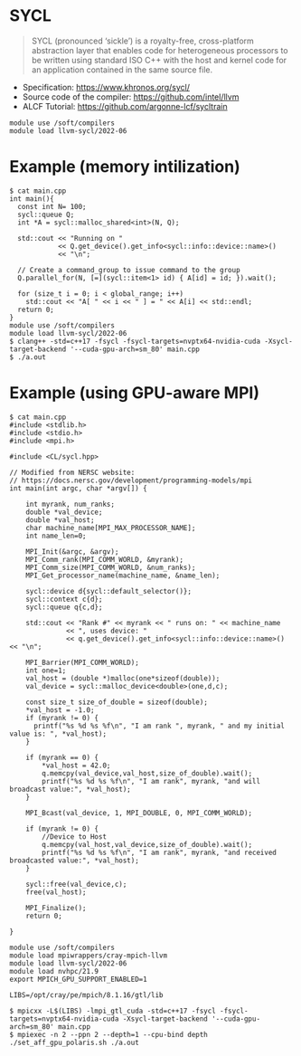 # SYCL 

>SYCL (pronounced ‘sickle’) is a royalty-free, cross-platform abstraction layer that enables code for heterogeneous processors to be written using standard ISO C++ with the host and kernel code for an application contained in the same source file. 

- Specification: https://www.khronos.org/sycl/
- Source code of the compiler: https://github.com/intel/llvm
- ALCF Tutorial: https://github.com/argonne-lcf/sycltrain

```
module use /soft/compilers
module load llvm-sycl/2022-06 
```

# Example (memory intilization)

```
$ cat main.cpp
int main(){
  const int N= 100;
  sycl::queue Q;
  int *A = sycl::malloc_shared<int>(N, Q);

  std::cout << "Running on "
            << Q.get_device().get_info<sycl::info::device::name>()
            << "\n";

  // Create a command_group to issue command to the group
  Q.parallel_for(N, [=](sycl::item<1> id) { A[id] = id; }).wait();

  for (size_t i = 0; i < global_range; i++)
    std::cout << "A[ " << i << " ] = " << A[i] << std::endl;
  return 0;
}
module use /soft/compilers
module load llvm-sycl/2022-06 
$ clang++ -std=c++17 -fsycl -fsycl-targets=nvptx64-nvidia-cuda -Xsycl-target-backend '--cuda-gpu-arch=sm_80' main.cpp
$ ./a.out
```

# Example (using GPU-aware MPI)

```
$ cat main.cpp
#include <stdlib.h>
#include <stdio.h>
#include <mpi.h>

#include <CL/sycl.hpp>

// Modified from NERSC website: 
// https://docs.nersc.gov/development/programming-models/mpi
int main(int argc, char *argv[]) {

    int myrank, num_ranks;
    double *val_device;
    double *val_host;
    char machine_name[MPI_MAX_PROCESSOR_NAME];
    int name_len=0;

    MPI_Init(&argc, &argv);
    MPI_Comm_rank(MPI_COMM_WORLD, &myrank);
    MPI_Comm_size(MPI_COMM_WORLD, &num_ranks);
    MPI_Get_processor_name(machine_name, &name_len);

    sycl::device d{sycl::default_selector()};
    sycl::context c{d};
    sycl::queue q{c,d};

    std::cout << "Rank #" << myrank << " runs on: " << machine_name
              << ", uses device: "
              << q.get_device().get_info<sycl::info::device::name>() << "\n";

    MPI_Barrier(MPI_COMM_WORLD);
    int one=1;
    val_host = (double *)malloc(one*sizeof(double));
    val_device = sycl::malloc_device<double>(one,d,c);

    const size_t size_of_double = sizeof(double);
    *val_host = -1.0;
    if (myrank != 0) {
      printf("%s %d %s %f\n", "I am rank ", myrank, " and my initial value is: ", *val_host);
    }

    if (myrank == 0) {
        *val_host = 42.0;
        q.memcpy(val_device,val_host,size_of_double).wait();
        printf("%s %d %s %f\n", "I am rank", myrank, "and will broadcast value:", *val_host);
    }

    MPI_Bcast(val_device, 1, MPI_DOUBLE, 0, MPI_COMM_WORLD);

    if (myrank != 0) {
        //Device to Host    
        q.memcpy(val_host,val_device,size_of_double).wait();
        printf("%s %d %s %f\n", "I am rank", myrank, "and received broadcasted value:", *val_host);
    }

    sycl::free(val_device,c);
    free(val_host);

    MPI_Finalize();
    return 0;

}

module use /soft/compilers
module load mpiwrappers/cray-mpich-llvm
module load llvm-sycl/2022-06
module load nvhpc/21.9
export MPICH_GPU_SUPPORT_ENABLED=1

LIBS=/opt/cray/pe/mpich/8.1.16/gtl/lib

$ mpicxx -L$(LIBS) -lmpi_gtl_cuda -std=c++17 -fsycl -fsycl-targets=nvptx64-nvidia-cuda -Xsycl-target-backend '--cuda-gpu-arch=sm_80' main.cpp
$ mpiexec -n 2 --ppn 2 --depth=1 --cpu-bind depth ./set_aff_gpu_polaris.sh ./a.out
```
